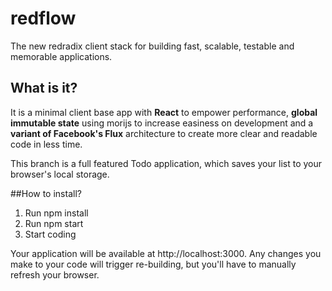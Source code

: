 # redflow
The new redradix client stack for building fast, scalable, testable and memorable applications.

## What is it?
It is a minimal client base app with **React** to empower performance, **global immutable state** using morijs to increase easiness on development and a **variant of Facebook's Flux** architecture to create more clear and readable code in less time.

This branch is a full featured Todo application, which saves your list to your browser's local storage.

##How to install?
1. Run npm install
2. Run npm start
3. Start coding

Your application will be available at http://localhost:3000. Any changes you make to your code will trigger re-building, but you'll have to manually refresh your browser.


